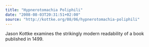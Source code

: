```yaml
---
title: "Hypnerotomachia Poliphili"
date: "2008-08-03T20:31:51+02:00"
source: "http://kottke.org/08/06/hypnerotomachia-poliphili"
---
```


Jason Kottke examines the strikingly modern readability of a book published in 1499.
